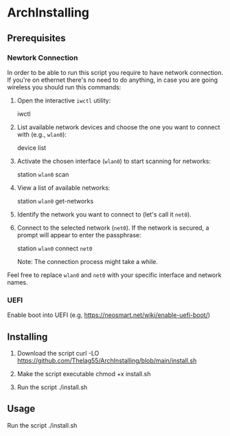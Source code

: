 # ArchInstalling

## Prerequisites

### Newtork Connection

In order to be able to run this script you require to have network connection.
If you're on ethernet there's no need to do anything, in case you are going wireless you should run this commands:

1. Open the interactive `iwctl` utility:

   iwctl

2. List available network devices and choose the one you want to connect with (e.g., `wlan0`):

   device list

3. Activate the chosen interface (`wlan0`) to start scanning for networks:

   station `wlan0` scan

4. View a list of available networks:

   station `wlan0` get-networks

5. Identify the network you want to connect to (let's call it `net0`).

6. Connect to the selected network (`net0`). If the network is secured, a prompt will appear to enter the passphrase:

   station `wlan0` connect `net0`

   Note: The connection process might take a while.

Feel free to replace `wlan0` and `net0` with your specific interface and network names.

### UEFI

   Enable boot into UEFI (e.g, https://neosmart.net/wiki/enable-uefi-boot/)

## Installing

1. Download the script
   curl -LO https://github.com/Thelag55/ArchInstalling/blob/main/install.sh

2. Make the script executable
   chmod +x install.sh

3. Run the script
   ./install.sh

## Usage

   Run the script
   ./install.sh
